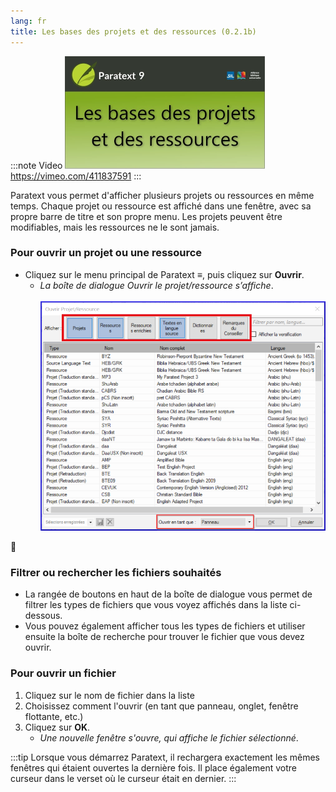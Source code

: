 ```yaml
---
lang: fr
title: Les bases des projets et des ressources (0.2.1b)
---
```

:::note Video
[![0.2.1bthumbnail](../../media/0.2.1b.png)](https://vimeo.com/411837591)  
https://vimeo.com/411837591
:::

Paratext vous permet d'afficher plusieurs projets ou ressources en même temps. Chaque projet ou ressource est affiché dans une fenêtre, avec sa propre barre de titre et son propre menu. Les projets peuvent être modifiables, mais les ressources ne le sont jamais.

### Pour ouvrir un projet ou une ressource

-  Cliquez sur le menu principal de Paratext **≡**, puis cliquez sur **Ouvrir**.
     -  *La boîte de dialogue Ouvrir le projet/ressource s’affiche*.  
    ![](../../media/2c622aa954cab756ee81c28325afa447.png)

📄

### Filtrer ou rechercher les fichiers souhaités

-  La rangée de boutons en haut de la boîte de dialogue vous permet de filtrer les types de fichiers que vous voyez affichés dans la liste ci-dessous.
-  Vous pouvez également afficher tous les types de fichiers et utiliser ensuite la boîte de recherche pour trouver le fichier que vous devez ouvrir.

### Pour ouvrir un fichier 

1.  Cliquez sur le nom de fichier dans la liste
2.  Choisissez comment l'ouvrir (en tant que panneau, onglet, fenêtre flottante, etc.)
3.  Cliquez sur **OK**.
    -  *Une nouvelle fenêtre s'ouvre, qui affiche le fichier sélectionné*.

:::tip
Lorsque vous démarrez Paratext, il rechargera exactement les mêmes fenêtres qui étaient ouvertes la dernière fois. Il place également votre curseur dans le verset où le curseur était en dernier.
:::